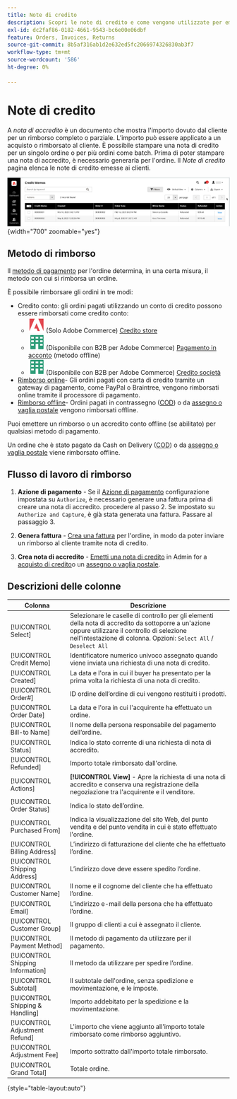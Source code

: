 ```yaml
---
title: Note di credito
description: Scopri le note di credito e come vengono utilizzate per emettere un rimborso parziale o completo.
exl-id: dc2faf86-0182-4661-9543-bc6e00e06dbf
feature: Orders, Invoices, Returns
source-git-commit: 8b5af316ab1d2e632ed5fc2066974326830ab3f7
workflow-type: tm+mt
source-wordcount: '586'
ht-degree: 0%

---
```


# Note di credito

A _nota di accredito_ è un documento che mostra l&#39;importo dovuto dal cliente per un rimborso completo o parziale. L’importo può essere applicato a un acquisto o rimborsato al cliente. È possibile stampare una nota di credito per un singolo ordine o per più ordini come batch. Prima di poter stampare una nota di accredito, è necessario generarla per l&#39;ordine. Il _Note di credito_ pagina elenca le note di credito emesse ai clienti.

![Note di credito](./assets/credit-memos.png){width="700" zoomable="yes"}

## Metodo di rimborso

Il [metodo di pagamento](payments.md) per l&#39;ordine determina, in una certa misura, il metodo con cui si rimborsa un ordine.

È possibile rimborsare gli ordini in tre modi:

- Credito conto: gli ordini pagati utilizzando un conto di credito possono essere rimborsati come credito conto:
   - ![Adobe Commerce](../assets/adobe-logo.svg) (Solo Adobe Commerce) [Credito store](../customers/store-credit-using.md)
   - ![B2B per Adobe Commerce](../assets/b2b.svg) (Disponibile con B2B per Adobe Commerce) [Pagamento in acconto](../b2b/enable-basic-features.md#configure-payment-on-account) (metodo offline)
   - ![B2B per Adobe Commerce](../assets/b2b.svg) (Disponibile con B2B per Adobe Commerce) [Credito società](../b2b/credit-company.md)
- [Rimborso online](payments.md#online-payment-methods)- Gli ordini pagati con carta di credito tramite un gateway di pagamento, come PayPal o Braintree, vengono rimborsati online tramite il processore di pagamento.
- [Rimborso offline](payments.md#offline-payment-methods)- Ordini pagati in contrassegno ([COD](cash-on-delivery.md)) o da [assegno o vaglia postale](check-money-order.md) vengono rimborsati offline.

Puoi emettere un rimborso o un accredito conto offline (se abilitato) per qualsiasi metodo di pagamento.

Un ordine che è stato pagato da Cash on Delivery ([COD](cash-on-delivery.md)) o da [assegno o vaglia postale](check-money-order.md) viene rimborsato offline.

## Flusso di lavoro di rimborso

1. **Azione di pagamento** - Se il [Azione di pagamento](credit-memo-create.md#payment-action-setting) configurazione impostata su `Authorize`, è necessario generare una fattura prima di creare una nota di accredito. procedere al passo 2. Se impostato su `Authorize and Capture`, è già stata generata una fattura. Passare al passaggio 3.

1. **Genera fattura** - [Crea una fattura](invoices.md#create-an-invoice) per l&#39;ordine, in modo da poter inviare un rimborso al cliente tramite nota di credito.

1. **Crea nota di accredito** - [Emetti una nota di credito](credit-memo-create.md) in Admin for a [acquisto di credito](credit-memo-create.md#issue-a-refund-for-a-credit-purchase)o un [assegno o vaglia postale](credit-memo-create.md#issue-an-offline-refund-for-check-or-money-order).

## Descrizioni delle colonne

| Colonna | Descrizione |
|--- |--- |
| [!UICONTROL Select] | Selezionare le caselle di controllo per gli elementi della nota di accredito da sottoporre a un&#39;azione oppure utilizzare il controllo di selezione nell&#39;intestazione di colonna. Opzioni: `Select All` / `Deselect All` |
| [!UICONTROL Credit Memo] | Identificatore numerico univoco assegnato quando viene inviata una richiesta di una nota di credito. |
| [!UICONTROL Created] | La data e l&#39;ora in cui il buyer ha presentato per la prima volta la richiesta di una nota di credito. |
| [!UICONTROL Order#] | ID ordine dell’ordine di cui vengono restituiti i prodotti. |
| [!UICONTROL Order Date] | La data e l&#39;ora in cui l&#39;acquirente ha effettuato un ordine. |
| [!UICONTROL Bill-to Name] | Il nome della persona responsabile del pagamento dell’ordine. |
| [!UICONTROL Status] | Indica lo stato corrente di una richiesta di nota di accredito. |
| [!UICONTROL Refunded] | Importo totale rimborsato dall&#39;ordine. |
| [!UICONTROL Actions] | **[!UICONTROL View]** - Apre la richiesta di una nota di accredito e conserva una registrazione della negoziazione tra l&#39;acquirente e il venditore. |
| [!UICONTROL Order Status] | Indica lo stato dell’ordine. |
| [!UICONTROL Purchased From] | Indica la visualizzazione del sito Web, del punto vendita e del punto vendita in cui è stato effettuato l&#39;ordine. |
| [!UICONTROL Billing Address] | L’indirizzo di fatturazione del cliente che ha effettuato l’ordine. |
| [!UICONTROL Shipping Address] | L’indirizzo dove deve essere spedito l’ordine. |
| [!UICONTROL Customer Name] | Il nome e il cognome del cliente che ha effettuato l’ordine. |
| [!UICONTROL Email] | L’indirizzo e-mail della persona che ha effettuato l’ordine. |
| [!UICONTROL Customer Group] | Il gruppo di clienti a cui è assegnato il cliente. |
| [!UICONTROL Payment Method] | Il metodo di pagamento da utilizzare per il pagamento. |
| [!UICONTROL Shipping Information] | Il metodo da utilizzare per spedire l’ordine. |
| [!UICONTROL Subtotal] | Il subtotale dell&#39;ordine, senza spedizione e movimentazione, e le imposte. |
| [!UICONTROL Shipping & Handling] | Importo addebitato per la spedizione e la movimentazione. |
| [!UICONTROL Adjustment Refund] | L&#39;importo che viene aggiunto all&#39;importo totale rimborsato come rimborso aggiuntivo. |
| [!UICONTROL Adjustment Fee] | Importo sottratto dall&#39;importo totale rimborsato. |
| [!UICONTROL Grand Total] | Totale ordine. |

{style="table-layout:auto"}
